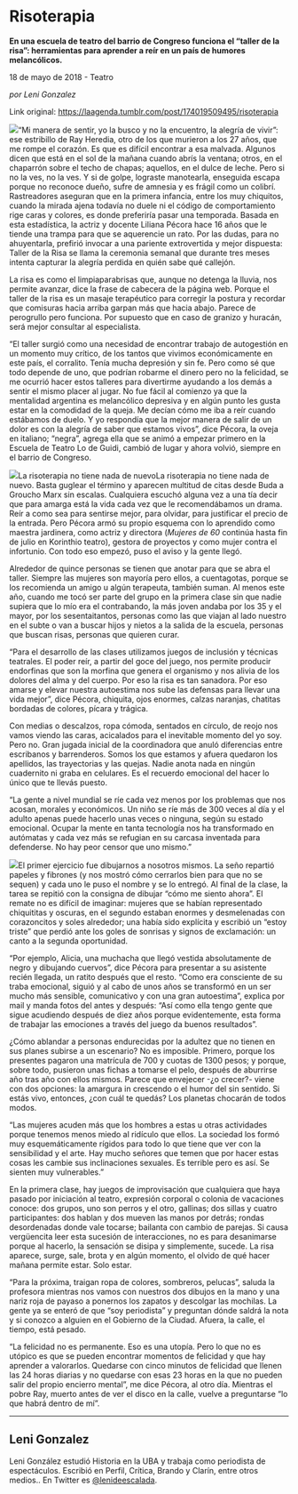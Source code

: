# Risoterapia

**En una escuela de teatro del barrio de Congreso funciona el “taller de la risa”: herramientas para aprender a reír en un país de humores melancólicos.**

18 de mayo de 2018 - Teatro

_por Leni Gonzalez_

Link original: https://laagenda.tumblr.com/post/174019509495/risoterapia

![](https://64.media.tumblr.com/a0b557ac1fa691965748c503287c48f2/tumblr_inline_p8xgyytSlS1t6q87u_500.jpg)“Mi manera de sentir, yo la busco y no la encuentro, la alegría de vivir”: ese estribillo de Ray Heredia, otro de los que murieron a los 27 años, que me rompe el corazón. Es que es difícil encontrar a esa malvada. Algunos dicen que está en el sol de la mañana cuando abrís la ventana; otros, en el chaparrón sobre el techo de chapas; aquellos, en el dulce de leche. Pero si no la ves, no la ves. Y si de golpe, lograste manotearla, enseguida escapa porque no reconoce dueño, sufre de amnesia y es frágil como un colibrí. Rastreadores aseguran que en la primera infancia, entre los muy chiquitos, cuando la mirada ajena todavía no duele ni el código de comportamiento rige caras y colores, es donde preferiría pasar una temporada. Basada en esta estadística, la actriz y docente Liliana Pécora hace 16 años que le tiende una trampa para que se aquerencie un rato. Por las dudas, para no ahuyentarla, prefirió invocar a una pariente extrovertida y mejor dispuesta: Taller de la Risa se llama la ceremonia semanal que durante tres meses intenta capturar la alegría perdida en quién sabe qué callejón. 


La risa es como el limpiaparabrisas que, aunque no detenga la lluvia, nos permite avanzar, dice la frase de cabecera de la página web. Porque el taller de la risa es un masaje terapéutico para corregir la postura y recordar que comisuras hacia arriba garpan más que hacia abajo. Parece de perogrullo pero funciona. Por supuesto que en caso de granizo y huracán, será mejor consultar al especialista. 


“El taller surgió como una necesidad de encontrar trabajo de autogestión en un momento muy crítico, de los tantos que vivimos económicamente en este país, el corralito. Tenía mucha depresión y sin fe. Pero como sé que todo depende de uno, que podrían robarme el dinero pero no la felicidad, se me ocurrió hacer estos talleres para divertirme ayudando a los demás a sentir el mismo placer al jugar. No fue fácil al comienzo ya que la mentalidad argentina es melancólico depresiva y en algún punto les gusta estar en la comodidad de la queja. Me decían cómo me iba a reír cuando estábamos de duelo. Y yo respondía que la mejor manera de salir de un dolor es con la alegría de saber que estamos vivos”, dice Pécora, la oveja en italiano; “negra”, agrega ella que se animó a empezar primero en la Escuela de Teatro Lo de Guidi, cambió de lugar y ahora volvió, siempre en el barrio de Congreso.


![](https://64.media.tumblr.com/a0b557ac1fa691965748c503287c48f2/tumblr_inline_p8xgyytSlS1t6q87u_500.jpg)La risoterapia no tiene nada de nuevoLa risoterapia no tiene nada de nuevo. Basta guglear el término y aparecen multitud de citas desde Buda a Groucho Marx sin escalas. Cualquiera escuchó alguna vez a una tía decir que para amarga está la vida cada vez que le recomendábamos un drama. Reír a como sea para sentirse mejor, para olvidar, para justificar el precio de la entrada. Pero Pécora armó su propio esquema con lo aprendido como maestra jardinera, como actriz y directora (*Mujeres de 60* continúa hasta fin de julio en Korinthio teatro), gestora de proyectos y como mujer contra el infortunio. Con todo eso empezó, puso el aviso y la gente llegó. 


Alrededor de quince personas se tienen que anotar para que se abra el taller. Siempre las mujeres son mayoría pero ellos, a cuentagotas, porque se los recomienda un amigo u algún terapeuta, también suman. Al menos este año, cuando me tocó ser parte del grupo en la primera clase sin que nadie supiera que lo mío era el contrabando, la más joven andaba por los 35 y el mayor, por los sesentaitantos, personas como las que viajan al lado nuestro en el subte o van a buscar hijos y nietos a la salida de la escuela, personas que buscan risas, personas que quieren curar.


“Para el desarrollo de las clases utilizamos juegos de inclusión y técnicas teatrales. El poder reír, a partir del goce del juego, nos permite producir endorfinas que son la morfina que genera el organismo y nos alivia de los dolores del alma y del cuerpo. Por eso la risa es tan sanadora. Por eso amarse y elevar nuestra autoestima nos sube las defensas para llevar una vida mejor”, dice Pécora, chiquita, ojos enormes, calzas naranjas, chatitas bordadas de colores, pícara y trágica. 


Con medias o descalzos, ropa cómoda, sentados en círculo, de reojo nos vamos viendo las caras, acicalados para el inevitable momento del yo soy. Pero no. Gran jugada inicial de la coordinadora que anuló diferencias entre escribanos y barrenderos. Somos los que estamos y afuera quedaron los apellidos, las trayectorias y las quejas. Nadie anota nada en ningún cuadernito ni graba en celulares. Es el recuerdo emocional del hacer lo único que te llevás puesto.


“La gente a nivel mundial se ríe cada vez menos por los problemas que nos acosan, morales y económicos. Un niño se ríe más de 300 veces al día y el adulto apenas puede hacerlo unas veces o ninguna, según su estado emocional. Ocupar la mente en tanta tecnología nos ha transformado en autómatas y cada vez más se refugian en su carcasa inventada para defenderse. No hay peor censor que uno mismo.”


![](https://64.media.tumblr.com/d49a7c2eb822717d609f84b8f1b5593f/tumblr_inline_p8xgyzWwm81t6q87u_250.jpg)El primer ejercicio fue dibujarnos a nosotros mismos. La seño repartió papeles y fibrones (y nos mostró cómo cerrarlos bien para que no se sequen) y cada uno le puso el nombre y se lo entregó. Al final de la clase, la tarea se repitió con la consigna de dibujar “cómo me siento ahora”. El remate no es difícil de imaginar: mujeres que se habían representado chiquititas y oscuras, en el segundo estaban enormes y desmelenadas con corazoncitos y soles alrededor; una había sido explícita y escribió un “estoy triste” que perdió ante los goles de sonrisas y signos de exclamación: un canto a la segunda oportunidad. 


“Por ejemplo, Alicia, una muchacha que llegó vestida absolutamente de negro y dibujando cuervos”, dice Pécora para presentar a su asistente recién llegada, un ratito después que el resto. “Como era consciente de su traba emocional, siguió y al cabo de unos años se transformó en un ser mucho más sensible, comunicativo y con una gran autoestima”, explica por mail y manda fotos del antes y después: “Así como ella tengo gente que sigue acudiendo después de diez años porque evidentemente, esta forma de trabajar las emociones a través del juego da buenos resultados”.


¿Cómo ablandar a personas endurecidas por la adultez que no tienen en sus planes subirse a un escenario? No es imposible. Primero, porque los presentes pagaron una matrícula de 700 y cuotas de 1300 pesos; y porque, sobre todo, pusieron unas fichas a tomarse el pelo, después de aburrirse año tras año con ellos mismos. Parece que envejecer -¿o crecer?- viene con dos opciones: la amargura in crescendo o el humor del sin sentido. Si estás vivo, entonces, ¿con cuál te quedás? Los planetas chocarán de todos modos.


“Las mujeres acuden más que los hombres a estas u otras actividades porque tenemos menos miedo al ridículo que ellos. La sociedad los formó muy esquemáticamente rígidos para todo lo que tiene que ver con la sensibilidad y el arte. Hay mucho señores que temen que por hacer estas cosas les cambie sus inclinaciones sexuales. Es terrible pero es así. Se sienten muy vulnerables.”


En la primera clase, hay juegos de improvisación que cualquiera que haya pasado por iniciación al teatro, expresión corporal o colonia de vacaciones conoce: dos grupos, uno son perros y el otro, gallinas; dos sillas y cuatro participantes: dos hablan y dos mueven las manos por detrás; rondas desordenadas donde vale tocarse; bailanta con cambio de parejas. Si causa vergüencita leer esta sucesión de interacciones, no es para desanimarse porque al hacerlo, la sensación se disipa y simplemente, sucede. La risa aparece, surge, sale, brota y en algún momento, el olvido de qué hacer mañana permite estar. Solo estar.


“Para la próxima, traigan ropa de colores, sombreros, pelucas”, saluda la profesora mientras nos vamos con nuestros dos dibujos en la mano y una nariz roja de payaso a ponernos los zapatos y descolgar las mochilas. La gente ya se enteró de que “soy periodista” y preguntan dónde saldrá la nota y si conozco a alguien en el Gobierno de la Ciudad. Afuera, la calle, el tiempo, está pesado.


“La felicidad no es permanente. Eso es una utopía. Pero lo que no es utópico es que se pueden encontrar momentos de felicidad y que hay aprender a valorarlos. Quedarse con cinco minutos de felicidad que llenen las 24 horas diarias y no quedarse con esas 23 horas en la que no pueden salir del propio encierro mental”, me dice Pécora, al otro día. Mientras el pobre Ray, muerto antes de ver el disco en la calle, vuelve a preguntarse “lo que habrá dentro de mí”. 




---

 Leni Gonzalez
--------------

 Leni González estudió Historia en la UBA y trabaja como periodista de espectáculos. Escribió en Perfil, Crítica, Brando y Clarín, entre otros medios.. En Twitter es [@lenideescalada](https://twitter.com/lenideeescalada). 

